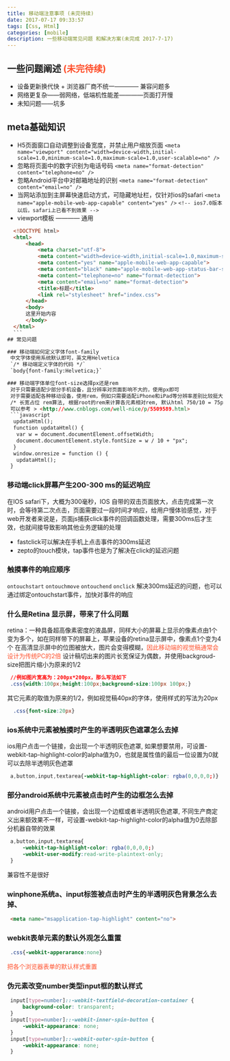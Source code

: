 ```yaml
---
title: 移动端注意事项 (未完待续)
date: 2017-07-17 09:33:57
tags: [Css, Html]
categories: [mobile]
description: 一些移动端常见问题 和解决方案(未完成 2017-7-17)
---
```

## 一些问题阐述 <font color="#ff502c">(未完待续)</font>
 - 设备更新换代快 + 浏览器厂商不统一———— 兼容问题多
 - 网络更复杂——弱网络，低端机性能差————页面打开慢
 - 未知问题——坑多  
<!--more-->
## meta基础知识
 - H5页面窗口自动调整到设备宽度，并禁止用户缩放页面
 `<meta name="viewport" content="width=device-width,initial-scale=1.0,minimum-scale=1.0,maximum-scale=1.0,user-scalable=no" />`
 - 忽略将页面中的数字识别为电话号码
  `<meta name="format-detection" content="telephone=no" />`
 - 忽略Android平台中对邮箱地址的识别
  `<meta name="format-detection" content="email=no" />`
 - 当网站添加到主屏幕快速启动方式，可隐藏地址栏，仅针对ios的safari
  `<meta name="apple-mobile-web-app-capable" content="yes" />`
  `<!-- ios7.0版本以后，safari上已看不到效果 -->`
 - viewport模板 ———— 通用
  ```html
    <!DOCTYPE html>
    <html>
        <head>
            <meta charset="utf-8">
            <meta content="width=device-width,initial-scale=1.0,maximum-scale=1.0,user-scalable=no" name="viewport">
            <meta content="yes" name="apple-mobile-web-app-capable">
            <meta content="black" name="apple-mobile-web-app-status-bar-style">
            <meta content="telephone=no" name="format-detection">
            <meta content="email=no" name="format-detection">
            <title>标题</title>
            <link rel="stylesheet" href="index.css">
        </head>
        <body>
        这里开始内容
        </body>
    </html>
    ```
## 常见问题

  ### 移动端如何定义字体font-family
   中文字体使用系统默认即可，英文用Helvetica
   `/* 移动端定义字体的代码 */`
   `body{font-family:Helvetica;}`

  ### 移动端字体单位font-size选择px还是rem
   对于只需要适配少部分手机设备，且分辨率对页面影响不大的，使用px即可
   对于需要适配各种移动设备，使用rem，例如只需要适配iPhone和iPad等分辨率差别比较挺大的设备
   /* 长宽占位 rem算法, 根据root的rem来计算各元素相对rem, 默认html 750/10 = 75px */
   可以参考 > <http://www.cnblogs.com/well-nice/p/5509589.html>
   ```javascript
    updataHtml();
    function updataHtml() {
     var w = document.documentElement.offsetWidth;
     document.documentElement.style.fontSize = w / 10 + "px";
    }
    window.onresize = function () {
     updataHtml();
   }
   ```

  ### 移动端click屏幕产生200-300 ms的延迟响应
   在IOS safari下，大概为300毫秒，IOS 自带的双击页面放大，点击完成第一次时，会等待第二次点击，页面需要过一段时间才响应，给用户慢体验感觉，对于web开发者来说是，页面js捕获click事件的回调函数处理，需要300ms后才生效，也就间接导致影响其他业务逻辑的处理
   - fastclick可以解决在手机上点击事件的300ms延迟
   - zepto的touch模块，tap事件也是为了解决在click的延迟问题  

  ### 触摸事件的响应顺序
   `ontouchstart`
   `ontouchmove`
   `ontouchend`
   `onclick`
   解决300ms延迟的问题，也可以通过绑定ontouchstart事件，加快对事件的响应

  ### 什么是Retina 显示屏，带来了什么问题
   retina：一种具备超高像素密度的液晶屏，同样大小的屏幕上显示的像素点由1个变为多个，如在同样带下的屏幕上，苹果设备的retina显示屏中，像素点1个变为4个
   在高清显示屏中的位图被放大，图片会变得模糊，<font color="#ff502c">因此移动端的视觉稿通常会设计为传统PC的2倍</font>
   设计稿切出来的图片长宽保证为偶数，并使用backgroud-size把图片缩小为原来的1/2
   ```css
    //例如图片宽高为：200px*200px，那么写法如下
    .css{width:100px;height:100px;background-size:100px 100px;}
   ```
  其它元素的取值为原来的1/2，例如视觉稿40px的字体，使用样式的写法为20px
  ```css
    .css{font-size:20px}
  ```

  ### ios系统中元素被触摸时产生的半透明灰色遮罩怎么去掉
  ios用户点击一个链接，会出现一个半透明灰色遮罩, 如果想要禁用，可设置-webkit-tap-highlight-color的alpha值为0，也就是属性值的最后一位设置为0就可以去除半透明灰色遮罩
  ```css
   a,button,input,textarea{-webkit-tap-highlight-color: rgba(0,0,0,0;)}
  ```

  ### 部分android系统中元素被点击时产生的边框怎么去掉
   android用户点击一个链接，会出现一个边框或者半透明灰色遮罩, 不同生产商定义出来额效果不一样，可设置-webkit-tap-highlight-color的alpha值为0去除部分机器自带的效果
   ```css
    a,button,input,textarea{
        -webkit-tap-highlight-color: rgba(0,0,0,0;)
        -webkit-user-modify:read-write-plaintext-only; 
    }
   ```
   兼容性不是很好

  ### winphone系统a、input标签被点击时产生的半透明灰色背景怎么去掉、
   ```html
    <meta name="msapplication-tap-highlight" content="no">
   ```
  ### webkit表单元素的默认外观怎么重置
   ```css
    .css{-webkit-apperarance:none}
   ```
   <font color="#ff502c">把各个浏览器表单的默认样式重置</font>
  ### 伪元素改变number类型input框的默认样式
   ```css
    input[type=number]::-webkit-textfield-decoration-container {
        background-color: transparent;    
    }
    input[type=number]::-webkit-inner-spin-button {
        -webkit-appearance: none;
    }
    input[type=number]::-webkit-outer-spin-button {
        -webkit-appearance: none;
    }
   ```